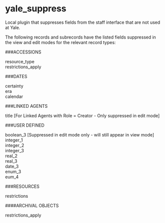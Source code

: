 # yale_suppress
Local plugin that suppresses fields from the staff interface that are not used at Yale.

The following records and subrecords have the listed fields suppressed in the view and edit modes for the relevant record types:

###ACCESSIONS  

resource_type   
restrictions_apply

###DATES  

certainty  
era  
calendar  

###LINKED AGENTS  

title [For Linked Agents with Role = Creator - Only suppressed in edit mode]

###USER DEFINED  

boolean_3 [Suppressed in edit mode only - will still appear in view mode]  
integer_1  
integer_2  
integer_3  
real_2  
real_3  
date_3  
enum_3  
eum_4  

###RESOURCES  

restrictions

####ARCHIVAL OBJECTS

restrictions_apply
